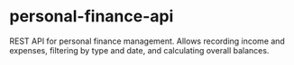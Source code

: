 # personal-finance-api
REST API for personal finance management. Allows recording income and expenses, filtering by type and date, and calculating overall balances. 
